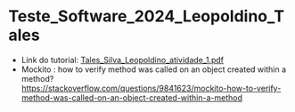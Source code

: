 # Teste_Software_2024_Leopoldino_Tales
- Link do tutorial: 
[Tales_Silva_Leopoldino_atividade_1.pdf](https://github.com/user-attachments/files/16517057/Tales_Silva_Leopoldino_atividade_1.pdf)
- Mockito : how to verify method was called on an object created within a method? </br>
  https://stackoverflow.com/questions/9841623/mockito-how-to-verify-method-was-called-on-an-object-created-within-a-method
